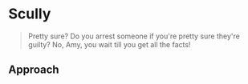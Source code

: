 # Scully

> Pretty sure? Do you arrest someone if you're pretty sure they're guilty? No, Amy, you wait till you get all the facts!

## Approach

